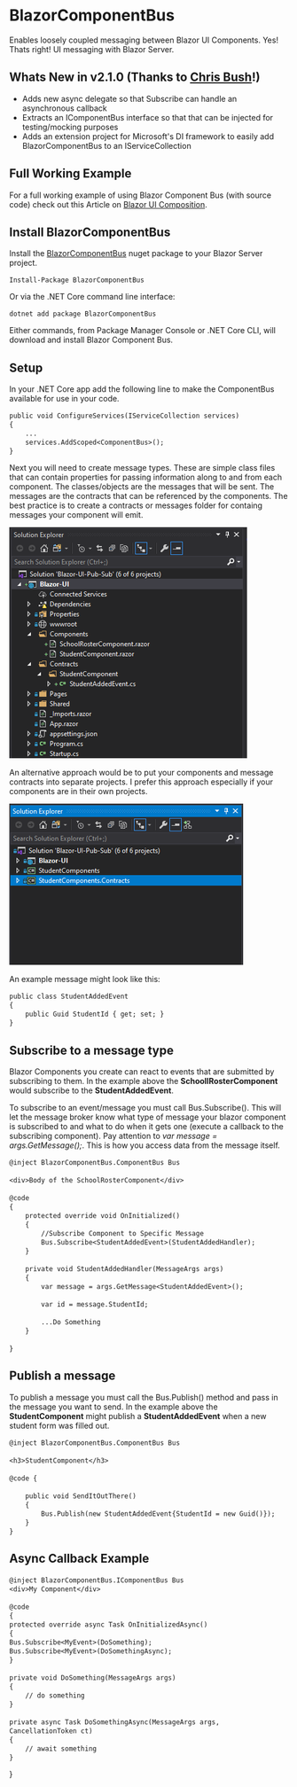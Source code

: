 # BlazorComponentBus
Enables loosely coupled messaging between Blazor UI Components. Yes! Thats right! UI messaging with Blazor Server.

## Whats New in v2.1.0 (Thanks to [Chris Bush](https://github.com/cjbush)!)
- Adds new async delegate so that Subscribe can handle an asynchronous callback
- Extracts an IComponentBus interface so that that can be injected for testing/mocking purposes
- Adds an extension project for Microsoft's DI framework to easily add BlazorComponentBus to an IServiceCollection

## Full Working Example
For a full working example of using Blazor Component Bus (with source code) check out this Article on [Blazor UI Composition](https://clearmeasure.com/blazor-ui-composition/).

## Install BlazorComponentBus

Install the [BlazorComponentBus](https://www.nuget.org/packages/BlazorComponentBus) nuget package to your Blazor Server project.
    
    Install-Package BlazorComponentBus

Or via the .NET Core command line interface:

    dotnet add package BlazorComponentBus

Either commands, from Package Manager Console or .NET Core CLI, will download and install Blazor Component Bus.

## Setup
In your .NET Core app add the following line to make the ComponentBus available for use in your code.

    public void ConfigureServices(IServiceCollection services)
    {
        ...
        services.AddScoped<ComponentBus>();
    }

Next you will need to create message types. These are simple class files that can contain properties for passing information along to and from each component. The classes/objects are the messages that will be sent. The messages are the contracts that can be referenced by the components. The best practice is to create a contracts or messages folder for containg messages your component will emit.

![Screenshot](readme-img/example-contracts.png)

An alternative approach would be to put your components and message contracts into separate projects. I prefer this approach especially if your components are in their own projects.

![Screenshot](readme-img/example-contracts-project.png)

An example message might look like this:

    public class StudentAddedEvent
    {
        public Guid StudentId { get; set; }
    }

## Subscribe to a message type

Blazor Components you create can react to events that are submitted by subscribing to them. In the example above the **SchoollRosterComponent** would subscribe to the **StudentAddedEvent**. 

To subscribe to an event/message you must call Bus.Subscribe(). This will let the message broker know what type of message your blazor component is subscribed to and what to do when it gets one (execute a callback to the subscribing component). Pay attention to  _var message = args.GetMessage<StudentAddedEvent>();_. This is how you access data from the message itself.

    @inject BlazorComponentBus.ComponentBus Bus

    <div>Body of the SchoolRosterComponent</div>
    
    @code
    {
        protected override void OnInitialized()
        {
            //Subscribe Component to Specific Message
            Bus.Subscribe<StudentAddedEvent>(StudentAddedHandler);
        }

        private void StudentAddedHandler(MessageArgs args)
        {
            var message = args.GetMessage<StudentAddedEvent>();

            var id = message.StudentId;

            ...Do Something
        }

    }

## Publish a message

To publish a message you must call the Bus.Publish() method and pass in the message you want to send. In the example above the **StudentComponent** might publish a **StudentAddedEvent** when a new student form was filled out.

    @inject BlazorComponentBus.ComponentBus Bus

    <h3>StudentComponent</h3>

    @code {

        public void SendItOutThere()
        {
            Bus.Publish(new StudentAddedEvent{StudentId = new Guid()});
        }
    }


## Async Callback Example


    @inject BlazorComponentBus.IComponentBus Bus
    <div>My Component</div>
    
    @code
    {
    protected override async Task OnInitializedAsync()
    {
    Bus.Subscribe<MyEvent>(DoSomething);
    Bus.Subscribe<MyEvent>(DoSomethingAsync);
    }

    private void DoSomething(MessageArgs args) 
    {
        // do something
    }

    private async Task DoSomethingAsync(MessageArgs args, CancellationToken ct) 
    {
        // await something
    }
}
